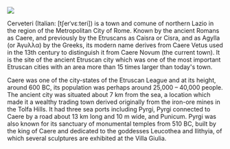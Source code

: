 <a href="https://juncture-digital.org"><img src="https://juncture-digital.org/images/ve-button.png"></a>

<param ve-config 
       title="Cerveteri" 
       author="Rachael"
       banner="https://upload.wikimedia.org/wikipedia/commons/thumb/4/48/2010-08-13_Cerveteri_Necropoli_Banditaccia_100_0359_Ingresso_2.jpg/800px-2010-08-13_Cerveteri_Necropoli_Banditaccia_100_0359_Ingresso_2.jpg" 
       layout="vertical">

Cerveteri (Italian: [tʃerˈvɛːteri]) is a town and comune of northern Lazio in the region of the Metropolitan City of Rome. Known by the ancient Romans as Caere, and previously by the Etruscans as Caisra or Cisra, and as Agylla (or Άγυλλα) by the Greeks, its modern name derives from Caere Vetus used in the 13th century to distinguish it from Caere Novum (the current town).
It is the site of the ancient Etruscan city which was one of the most important Etruscan cities with an area more than 15 times larger than today's town.


Caere was one of the city-states of the Etruscan League and at its height, around 600 BC, its population was perhaps around 25,000 – 40,000 people. The ancient city was situated about 7 km from the sea, a location which made it a wealthy trading town derived originally from the iron-ore mines in the Tolfa Hills. It had three sea ports including Pyrgi,<span data-click-image-zoomto="97,168,352,1540"> Pyrgi </span> connected to Caere by a road about 13 km long and 10 m wide, and Punicum. Pyrgi was also known for its sanctuary of monumental temples from 510 BC, built by the king of Caere and dedicated to the goddesses Leucothea and Ilithyia, of which several sculptures are exhibited at the Villa Giulia.
<param ve-map center="Q242505" zoom="13">
<param ve-image url="https://upload.wikimedia.org/wikipedia/commons/0/01/Banditaccia_Tomba_Dei_Capitelli.jpg">
